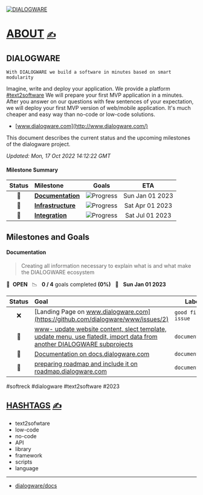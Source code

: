 
[![DIALOGWARE](http://logo.dialogware.com/dialogware-2lines.png)](http://docs.dialogware.com/)

# [ABOUT](https://github.com/dialogware/www/blob/main/DOCS/ABOUT.md) [<span style='font-size:20px;'>&#x270D;</span>](https://github.com/dialogware/www/edit/main/DOCS/ABOUT.md)

## DIALOGWARE

    With DIALOGWARE we build a software in minutes based on smart modularity

Imagine, write and deploy your application.
We provide a platform [#text2software](https://www.text2software.com/)
We will prepare your first MVP application in a minutes.
After you answer on our questions with few sentences of your expectation, we will deploy your first MVP version of web/mobile application.
It's much cheaper and easy way than no-code or low-code solutions.

+ [www.dialogware.com](http://www.dialogware.com/)

This document describes the current status and the upcoming milestones of the dialogware project.

*Updated: Mon, 17 Oct 2022 14:12:22 GMT*

#### Milestone Summary

| Status | Milestone | Goals | ETA |
| :---: | :--- | :---: | :---: |
| 🚀 | **[Documentation](#documentation)** | ![Progress](http://progressed.io/bar/0) | Sun Jan 01 2023 |
| 🚀 | **[Infrastructure](#infrastructure)** | ![Progress](http://progressed.io/bar/0) | Sat Apr 01 2023 |
| 🚀 | **[Integration](#integration)** | ![Progress](http://progressed.io/bar/0) | Sat Jul 01 2023 |

## Milestones and Goals

#### Documentation

> Creating all information necessary to explain what is and what make the DIALOGWARE ecosystem

🚀 &nbsp;**OPEN** &nbsp;&nbsp;📉 &nbsp;&nbsp;**0 / 4** goals completed **(0%)** &nbsp;&nbsp;📅 &nbsp;&nbsp;**Sun Jan 01 2023**

| Status | Goal | Labels | Repository                                |
| :---: | :--- | --- |-------------------------------------------|
| ❌ | [Landing Page on www.dialogware.com](https://github.com/dialogware/www/issues/2) |`good first issue`| [www](https://github.com/dialogware/www)     |
| 🚀 | [www- update website content, slect template, update menu, use flatedit, import data from another DIALOGWARE subprojects](https://github.com/dialogware/www/issues/1) |`documentation`| [www](https://github.com/dialogware/www)     |
| 🚀 | [Documentation on docs.dialogware.com](https://github.com/dialogware/docs/issues/1) |`documentation`| [docs](https://github.com/dialogware/docs)    |
| 🚀 | [preparing roadmap and include it on roadmap.dialogware.com](https://github.com/dialogware/roadmap/issues/1) |`documentation`| [roadmap](https://github.com/dialogware/roadmap) |



#softreck #dialogware #text2software #2023


## [HASHTAGS](https://github.com/dialogware/www/blob/main/DOCS/TAGS.md) [<span style='font-size:20px;'>&#x270D;</span>](https://github.com/dialogware/www/edit/main/DOCS/TAGS.md)

+ text2sofwtare
+ low-code 
+ no-code
+ API
+ library
+ framework 
+ scripts
+ language



---

+ [dialogware/docs](https://github.com/dialogware/docs)

